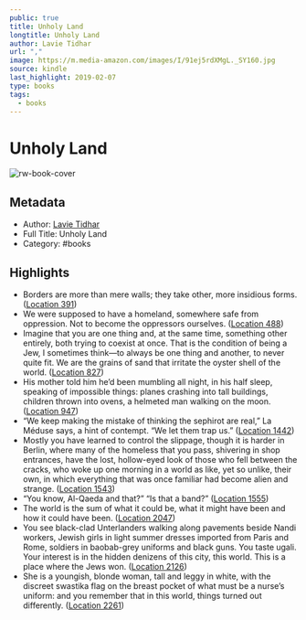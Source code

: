```yaml
---
public: true
title: Unholy Land
longtitle: Unholy Land
author: Lavie Tidhar
url: ","
image: https://m.media-amazon.com/images/I/91ej5rdXMgL._SY160.jpg
source: kindle
last_highlight: 2019-02-07
type: books
tags:
  - books
---
```

# Unholy Land

![rw-book-cover](https://m.media-amazon.com/images/I/91ej5rdXMgL._SY160.jpg)

## Metadata
- Author: [Lavie Tidhar](Lavie%20Tidhar.md)
- Full Title: Unholy Land
- Category: #books

## Highlights
- Borders are more than mere walls; they take other, more insidious forms. ([Location 391](https://readwise.io/to_kindle?action=open&asin=B07D3X2P9Q&location=391))
- We were supposed to have a homeland, somewhere safe from oppression. Not to become the oppressors ourselves. ([Location 488](https://readwise.io/to_kindle?action=open&asin=B07D3X2P9Q&location=488))
- Imagine that you are one thing and, at the same time, something other entirely, both trying to coexist at once. That is the condition of being a Jew, I sometimes think—to always be one thing and another, to never quite fit. We are the grains of sand that irritate the oyster shell of the world. ([Location 827](https://readwise.io/to_kindle?action=open&asin=B07D3X2P9Q&location=827))
- His mother told him he’d been mumbling all night, in his half sleep, speaking of impossible things: planes crashing into tall buildings, children thrown into ovens, a helmeted man walking on the moon. ([Location 947](https://readwise.io/to_kindle?action=open&asin=B07D3X2P9Q&location=947))
- “We keep making the mistake of thinking the sephirot are real,” La Méduse says, a hint of contempt. “We let them trap us.” ([Location 1442](https://readwise.io/to_kindle?action=open&asin=B07D3X2P9Q&location=1442))
- Mostly you have learned to control the slippage, though it is harder in Berlin, where many of the homeless that you pass, shivering in shop entrances, have the lost, hollow-eyed look of those who fell between the cracks, who woke up one morning in a world as like, yet so unlike, their own, in which everything that was once familiar had become alien and strange. ([Location 1543](https://readwise.io/to_kindle?action=open&asin=B07D3X2P9Q&location=1543))
- “You know, Al-Qaeda and that?” “Is that a band?” ([Location 1555](https://readwise.io/to_kindle?action=open&asin=B07D3X2P9Q&location=1555))
- The world is the sum of what it could be, what it might have been and how it could have been. ([Location 2047](https://readwise.io/to_kindle?action=open&asin=B07D3X2P9Q&location=2047))
- You see black-clad Unterlanders walking along pavements beside Nandi workers, Jewish girls in light summer dresses imported from Paris and Rome, soldiers in baobab-grey uniforms and black guns. You taste ugali. Your interest is in the hidden denizens of this city, this world. This is a place where the Jews won. ([Location 2126](https://readwise.io/to_kindle?action=open&asin=B07D3X2P9Q&location=2126))
- She is a youngish, blonde woman, tall and leggy in white, with the discreet swastika flag on the breast pocket of what must be a nurse’s uniform: and you remember that in this world, things turned out differently. ([Location 2261](https://readwise.io/to_kindle?action=open&asin=B07D3X2P9Q&location=2261))
